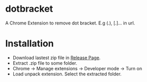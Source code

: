 # dotbracket
A Chrome Extension to remove dot bracket. E.g (.), [.]... in url.

# Installation

 - Download lastest zip file in [Release Page]().
 - Extract .zip file to some folder.
 - Chrome -> Manage extensions -> Developer mode -> Turn on
 - Load unpack extension. Select the extracted folder.
